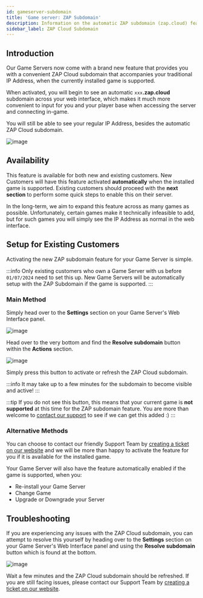 ```yaml
---
id: gameserver-subdomain
title: 'Game server: ZAP Subdomain'
description: Information on the automatic ZAP subdomain (zap.cloud) feature for your game server from ZAP-Hosting -ZAP-Hosting.com 
sidebar_label: ZAP Cloud Subdomain
---
```


## Introduction

Our Game Servers now come with a brand new feature that provides you with a convenient ZAP Cloud subdomain that accompanies your traditional IP Address, when the currently installed game is supported.

When activated, you will begin to see an automatic `xxx`**.zap.cloud** subdomain across your web interface, which makes it much more convenient to input for you and your player base when accessing the server and connecting in-game.

You will still be able to see your regular IP Address, besides the automatic ZAP Cloud subdomain.

![image](https://screensaver01.zap-hosting.com/index.php/s/yJTBQ7oC926LfbT/preview)

## Availability

This feature is available for both new and existing customers. New Customers will have this feature activated **automatically** when the installed game is supported. Existing customers should proceed with the __next section__ to perform some quick steps to enable this on their server.

In the long-term, we aim to expand this feature across as many games as possible. Unfortunately, certain games make it technically infeasible to add, but for such games you will simply see the IP Address as normal in the web interface.

## Setup for Existing Customers

Activating the new ZAP subdomain feature for your Game Server is simple.

:::info
Only existing customers who own a Game Server with us before `01/07/2024` need to set this up. New Game Servers will be automatically setup with the ZAP Subdomain if the game is supported.
:::

### Main Method

Simply head over to the **Settings** section on your Game Server's Web Interface panel.

![image](https://screensaver01.zap-hosting.com/index.php/s/WSc7bkgE7BgmDZf/preview)

Head over to the very bottom and find the **Resolve subdomain** button within the **Actions** section.

![image](https://screensaver01.zap-hosting.com/index.php/s/o4GTFGeJQLnMcP2/preview)

Simply press this button to activate or refresh the ZAP Cloud subdomain.

:::info
It may take up to a few minutes for the subdomain to become visible and active!
:::

:::tip
If you do not see this button, this means that your current game is **not supported** at this time for the ZAP subdomain feature. You are more than welcome to [contact our support](https://zap-hosting.com/en/customer/support/) to see if we can get this added :)
::: 

### Alternative Methods

You can choose to contact our friendly Support Team by [creating a ticket on our website](https://zap-hosting.com/en/customer/support/) and we will be more than happy to activate the feature for you if it is available for the installed game.

Your Game Server will also have the feature automatically enabled if the game is supported, when you:
- Re-install your Game Server
- Change Game
- Upgrade or Downgrade your Server

## Troubleshooting

If you are experiencing any issues with the ZAP Cloud subdomain, you can attempt to resolve this yourself by heading over to the **Settings** section on your Game Server's Web Interface panel and using the **Resolve subdomain** button which is found at the bottom.

![image](https://screensaver01.zap-hosting.com/index.php/s/o4GTFGeJQLnMcP2/preview)

Wait a few minutes and the ZAP Cloud subdomain should be refreshed. If you are still facing issues, please contact our Support Team by [creating a ticket on our website](https://zap-hosting.com/en/customer/support/).